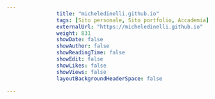 ```yaml
---
                title: "micheledinelli.github.io"
                tags: [Sito personale, Sito portfolio, Accademia]
                externalUrl: "https://micheledinelli.github.io"
                weight: 831
                showDate: false
                showAuthor: false
                showReadingTime: false
                showEdit: false
                showLikes: false
                showViews: false
                layoutBackgroundHeaderSpace: false
                
---
```



